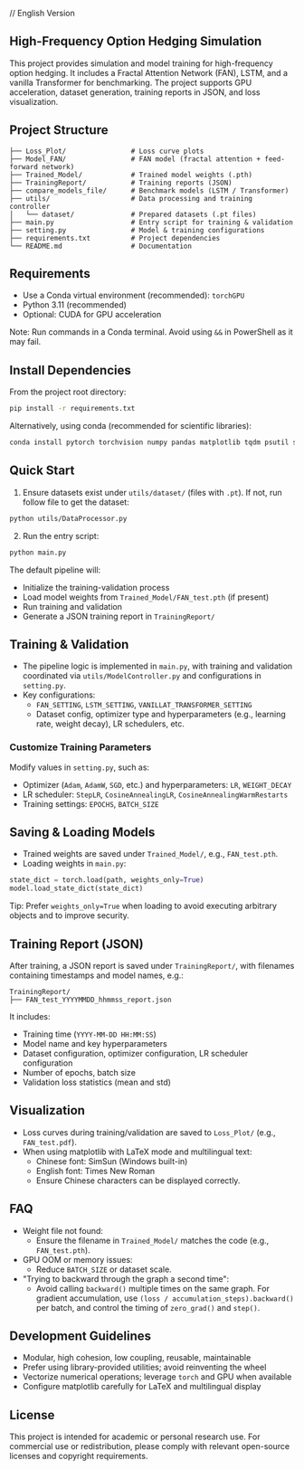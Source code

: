 // English Version

## High-Frequency Option Hedging Simulation

This project provides simulation and model training for high-frequency option hedging. It includes a Fractal Attention Network (FAN), LSTM, and a vanilla Transformer for benchmarking. The project supports GPU acceleration, dataset generation, training reports in JSON, and loss visualization.

## Project Structure

```
├── Loss_Plot/                # Loss curve plots
├── Model_FAN/                # FAN model (fractal attention + feed-forward network)
├── Trained_Model/            # Trained model weights (.pth)
├── TrainingReport/           # Training reports (JSON)
├── compare_models_file/      # Benchmark models (LSTM / Transformer)
├── utils/                    # Data processing and training controller
│   └── dataset/              # Prepared datasets (.pt files)
├── main.py                   # Entry script for training & validation
├── setting.py                # Model & training configurations
├── requirements.txt          # Project dependencies
└── README.md                 # Documentation
```

## Requirements

- Use a Conda virtual environment (recommended): `torchGPU`
- Python 3.11 (recommended)
- Optional: CUDA for GPU acceleration

Note: Run commands in a Conda terminal. Avoid using `&&` in PowerShell as it may fail.

## Install Dependencies

From the project root directory:

```bash
pip install -r requirements.txt
```

Alternatively, using conda (recommended for scientific libraries):

```bash
conda install pytorch torchvision numpy pandas matplotlib tqdm psutil sympy typing-extensions -c pytorch -c conda-forge
```

## Quick Start

1. Ensure datasets exist under `utils/dataset/` (files with `.pt`). If not, run follow file to get the dataset:

```bash
python utils/DataProcessor.py
```
   
2. Run the entry script:

```bash
python main.py
```

The default pipeline will:
- Initialize the training-validation process
- Load model weights from `Trained_Model/FAN_test.pth` (if present)
- Run training and validation
- Generate a JSON training report in `TrainingReport/`

## Training & Validation

- The pipeline logic is implemented in `main.py`, with training and validation coordinated via `utils/ModelController.py` and configurations in `setting.py`.
- Key configurations:
  - `FAN_SETTING`, `LSTM_SETTING`, `VANILLAT_TRANSFORMER_SETTING`
  - Dataset config, optimizer type and hyperparameters (e.g., learning rate, weight decay), LR schedulers, etc.

### Customize Training Parameters
Modify values in `setting.py`, such as:
- Optimizer (`Adam`, `AdamW`, `SGD`, etc.) and hyperparameters: `LR`, `WEIGHT_DECAY`
- LR scheduler: `StepLR`, `CosineAnnealingLR`, `CosineAnnealingWarmRestarts`
- Training settings: `EPOCHS`, `BATCH_SIZE`

## Saving & Loading Models

- Trained weights are saved under `Trained_Model/`, e.g., `FAN_test.pth`.
- Loading weights in `main.py`:

```python
state_dict = torch.load(path, weights_only=True)
model.load_state_dict(state_dict)
```

Tip: Prefer `weights_only=True` when loading to avoid executing arbitrary objects and to improve security.

## Training Report (JSON)

After training, a JSON report is saved under `TrainingReport/`, with filenames containing timestamps and model names, e.g.:

```
TrainingReport/
├── FAN_test_YYYYMMDD_hhmmss_report.json
```

It includes:
- Training time (`YYYY-MM-DD HH:MM:SS`)
- Model name and key hyperparameters
- Dataset configuration, optimizer configuration, LR scheduler configuration
- Number of epochs, batch size
- Validation loss statistics (mean and std)

## Visualization

- Loss curves during training/validation are saved to `Loss_Plot/` (e.g., `FAN_test.pdf`).
- When using matplotlib with LaTeX mode and multilingual text:
  - Chinese font: SimSun (Windows built-in)
  - English font: Times New Roman
  - Ensure Chinese characters can be displayed correctly.

## FAQ

- Weight file not found:
  - Ensure the filename in `Trained_Model/` matches the code (e.g., `FAN_test.pth`).
- GPU OOM or memory issues:
  - Reduce `BATCH_SIZE` or dataset scale.
- "Trying to backward through the graph a second time":
  - Avoid calling `backward()` multiple times on the same graph. For gradient accumulation, use `(loss / accumulation_steps).backward()` per batch, and control the timing of `zero_grad()` and `step()`.

## Development Guidelines

- Modular, high cohesion, low coupling, reusable, maintainable
- Prefer using library-provided utilities; avoid reinventing the wheel
- Vectorize numerical operations; leverage `torch` and GPU when available
- Configure matplotlib carefully for LaTeX and multilingual display

## License

This project is intended for academic or personal research use. For commercial use or redistribution, please comply with relevant open-source licenses and copyright requirements.
